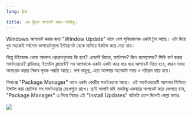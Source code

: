 ```yaml
---
lang: bn

title: এক ক্লিকে আপডেট করুন সবকিছু।
---
```


Windows আপডেট করার জন্য "Window Update" নামে বেশ সুবিধাজনক একটা টুল আছে। এটা দিয়ে খুব সহজেই সর্বশেষ আপডেটগুলো ইন্টারনেট থেকে নামিয়ে ইন্সটল করে নেয়া যায়।

কিন্তু উইন্ডোজ থেকে আলাদা প্রোগ্রামগুলোর কি হবে? এডোবি রিডার, ফটোশপ? 
জিপ কম্প্রেসসর? সিডি বার্ণ করার সফটওয়্যার? ব্রাউজার, ইমেইল ক্লায়েন্ট? সব আপনাকে একটা একটা করে ধরে ধরে আপডেট দিতে হবে, কারন সবার আপগ্রেড করার নিজস্ব পৃথক পদ্ধতি আছে। বলা বাহুল্য, এতে আপনার অনেকটা সময় ও পরিশ্রম ব্যায় হবে।

লিনাক্সে "Package Manager" নামে একটা কেন্দ্রীয় সফটওয়্যার আছে। এই সফটওয়্যারটি আপনার পিসিতে ইন্সটল করা ছোটবড় সব সফটওয়্যার দেখেশুনে রাখে। তাই আপনি যদি <i>সবকিছু</i> একবারে আপডেট করে ফেলতে চান, "Package Manager" এ গিয়ে নিচের এই "Install Updates" বাটনটা চেপে দিলেই কেল্লা ফতেঃ

<img src="Images/global_update.png" />




